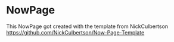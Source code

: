 # NowPage
This NowPage got created with the template from NickCulbertson
https://github.com/NickCulbertson/Now-Page-Template
